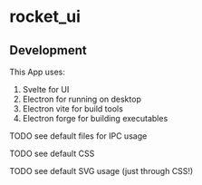 # rocket_ui

## Development

This App uses:

1. Svelte for UI
2. Electron for running on desktop
3. Electron vite for build tools
4. Electron forge for building executables

TODO see default files for IPC usage

TODO see default CSS

TODO see default SVG usage (just through CSS!)
